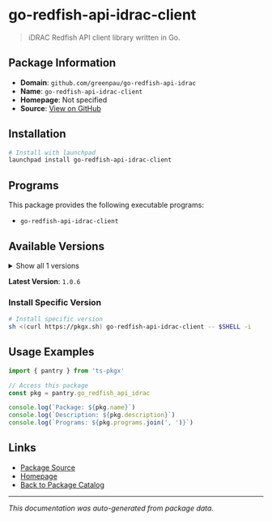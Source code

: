 # go-redfish-api-idrac-client

> iDRAC Redfish API client library written in Go.

## Package Information

- **Domain**: `github.com/greenpau/go-redfish-api-idrac`
- **Name**: `go-redfish-api-idrac-client`
- **Homepage**: Not specified
- **Source**: [View on GitHub](https://github.com/pkgxdev/pantry/tree/main/projects/github.com/greenpau/go-redfish-api-idrac/package.yml)

## Installation

```bash
# Install with launchpad
launchpad install go-redfish-api-idrac-client
```

## Programs

This package provides the following executable programs:

- `go-redfish-api-idrac-client`

## Available Versions

<details>
<summary>Show all 1 versions</summary>

- `1.0.6`

</details>

**Latest Version**: `1.0.6`

### Install Specific Version

```bash
# Install specific version
sh <(curl https://pkgx.sh) go-redfish-api-idrac-client -- $SHELL -i
```

## Usage Examples

```typescript
import { pantry } from 'ts-pkgx'

// Access this package
const pkg = pantry.go_redfish_api_idrac

console.log(`Package: ${pkg.name}`)
console.log(`Description: ${pkg.description}`)
console.log(`Programs: ${pkg.programs.join(', ')}`)
```

## Links

- [Package Source](https://github.com/pkgxdev/pantry/tree/main/projects/github.com/greenpau/go-redfish-api-idrac/package.yml)
- [Homepage](#)
- [Back to Package Catalog](../package-catalog.md)

---

*This documentation was auto-generated from package data.*
